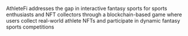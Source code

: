 AthleteFi addresses the gap in interactive fantasy sports for sports enthusiasts and NFT collectors through a blockchain-based game where users collect real-world athlete NFTs and participate in dynamic fantasy sports competitions
